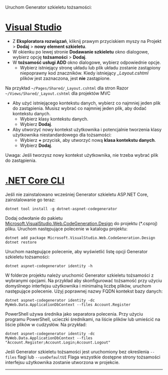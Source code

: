 Uruchom Generator szkieletu tożsamości:

# <a name="visual-studiotabvisual-studio"></a>[Visual Studio](#tab/visual-studio)

* Z **Eksploratora rozwiązań**, kliknij prawym przyciskiem myszy na Projekt > **Dodaj** > **nowy element szkieletu**.
* W okienku po lewej stronie **Dodawanie szkieletu** okno dialogowe, wybierz opcję **tożsamości** > **Dodaj**.
* W **tożsamość usługi ADD** okno dialogowe, wybierz odpowiednie opcje.
  * Wybierz istniejący stronę układu lub plik układu zostanie zastąpiony niepoprawny kod znaczników. Kiedy istniejący  *\_Layout.cshtml* plików jest zaznaczona, jest **nie** zastąpione.

 Na przykład `~/Pages/Shared/_Layout.cshtml` dla stron Razor `~/Views/Shared/_Layout.cshtml` dla projektów MVC
* Aby użyć istniejącego kontekstu danych, wybierz co najmniej jeden plik do zastąpienia. Musisz wybrać co najmniej jeden plik, aby dodać kontekstu danych.
  * Wybierz klasy kontekstu danych.
  * Wybierz **Dodaj**.
* Aby utworzyć nowy kontekst użytkownika i potencjalnie tworzenia klasy użytkownika niestandardowego dla tożsamości:
  * Wybierz **+** przycisk, aby utworzyć nową **klasa kontekstu danych**.
  * Wybierz **Dodaj**.

Uwaga: Jeśli tworzysz nowy kontekst użytkownika, nie trzeba wybrać plik do zastąpienia.

# <a name="net-core-clitabnetcore-cli"></a>[.NET Core CLI](#tab/netcore-cli)

Jeśli nie zainstalowano wcześniej Generator szkieletu ASP.NET Core, zainstalowanie go teraz:

```console
dotnet tool install -g dotnet-aspnet-codegenerator
```

Dodaj odwołanie do pakietu [Microsoft.VisualStudio.Web.CodeGeneration.Design](https://www.nuget.org/packages/Microsoft.VisualStudio.Web.CodeGeneration.Design/) do projektu (\*.csproj) pliku. Uruchom następujące polecenie w katalogu projektu:

```console
dotnet add package Microsoft.VisualStudio.Web.CodeGeneration.Design
dotnet restore
```

Uruchom następujące polecenie, aby wyświetlić listę opcji Generator szkieletu tożsamości:

```console
dotnet aspnet-codegenerator identity -h
```

W folderze projektu należy uruchomić Generator szkieletu tożsamości z wybranymi opcjami. Na przykład aby skonfigurować tożsamość przy użyciu domyślnego interfejsu użytkownika i minimalną liczbę plików, uruchom następujące polecenie. Użyj poprawnej nazwy FQDN kontekst bazy danych:

```console
dotnet aspnet-codegenerator identity -dc MyWeb.Data.ApplicationDbContext --files Account.Register
```

PowerShell używa średnika jako separatora polecenia. Przy użyciu programu PowerShell, ucieczki średnikami, na liście plików lub umieścić na liście plików w cudzysłów. Na przykład:

```console
dotnet aspnet-codegenerator identity -dc MyWeb.Data.ApplicationDbContext --files "Account.Register;Account.Login;Account.Logout"
```

Jeśli Generator szkieletu tożsamości jest uruchomiony bez określenia `--files` flagi lub `--useDefaultUI` Flaga wszystkie dostępne strony tożsamości interfejsu użytkownika zostanie utworzona w projekcie.

---
